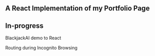 ## A React Implementation of my Portfolio Page 

## In-progress
BlackjackAI demo to React

Routing during Incognito Browsing
